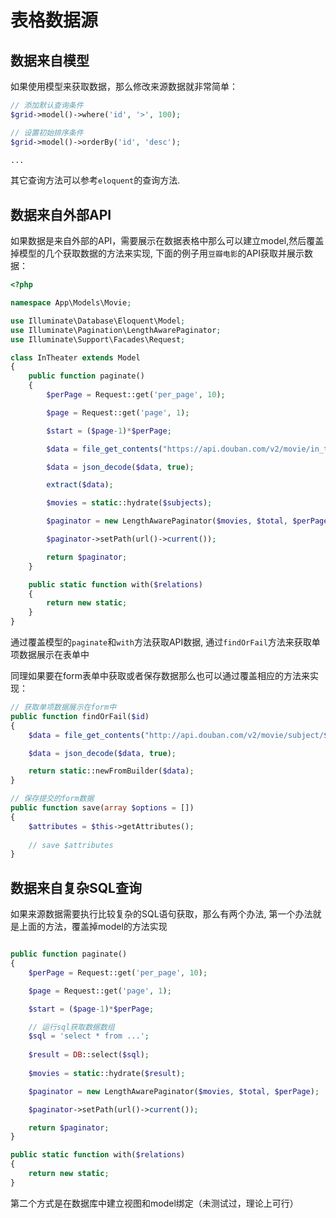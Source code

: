 # 表格数据源

## 数据来自模型

如果使用模型来获取数据，那么修改来源数据就非常简单：

```php
// 添加默认查询条件
$grid->model()->where('id', '>', 100);

// 设置初始排序条件
$grid->model()->orderBy('id', 'desc');

...

```

其它查询方法可以参考`eloquent`的查询方法.

## 数据来自外部API

如果数据是来自外部的API，需要展示在数据表格中那么可以建立model,然后覆盖掉模型的几个获取数据的方法来实现, 下面的例子用`豆瓣电影`的API获取并展示数据：

```php
<?php

namespace App\Models\Movie;

use Illuminate\Database\Eloquent\Model;
use Illuminate\Pagination\LengthAwarePaginator;
use Illuminate\Support\Facades\Request;

class InTheater extends Model
{
    public function paginate()
    {
        $perPage = Request::get('per_page', 10);

        $page = Request::get('page', 1);

        $start = ($page-1)*$perPage;

        $data = file_get_contents("https://api.douban.com/v2/movie/in_theaters?city=上海&start=$start&count=$perPage");

        $data = json_decode($data, true);

        extract($data);

        $movies = static::hydrate($subjects);

        $paginator = new LengthAwarePaginator($movies, $total, $perPage);

        $paginator->setPath(url()->current());

        return $paginator;
    }

    public static function with($relations)
    {
        return new static;
    }
}
```

通过覆盖模型的`paginate`和`with`方法获取API数据, 通过`findOrFail`方法来获取单项数据展示在表单中

同理如果要在form表单中获取或者保存数据那么也可以通过覆盖相应的方法来实现：

```php
// 获取单项数据展示在form中
public function findOrFail($id)
{
    $data = file_get_contents("http://api.douban.com/v2/movie/subject/$id");

    $data = json_decode($data, true);

    return static::newFromBuilder($data);
}

// 保存提交的form数据
public function save(array $options = [])
{
    $attributes = $this->getAttributes();
    
    // save $attributes
}
```

## 数据来自复杂SQL查询

如果来源数据需要执行比较复杂的SQL语句获取，那么有两个办法, 第一个办法就是上面的方法，覆盖掉model的方法实现

```php

public function paginate()
{
    $perPage = Request::get('per_page', 10);

    $page = Request::get('page', 1);

    $start = ($page-1)*$perPage;

    // 运行sql获取数据数组
    $sql = 'select * from ...';
    
    $result = DB::select($sql);
    
    $movies = static::hydrate($result);

    $paginator = new LengthAwarePaginator($movies, $total, $perPage);

    $paginator->setPath(url()->current());

    return $paginator;
}

public static function with($relations)
{
    return new static;
}


```

第二个方式是在数据库中建立视图和model绑定（未测试过，理论上可行）
